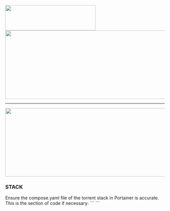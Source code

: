 <img width="285" height="80" src="https://github.com/user-attachments/assets/875960ea-1f76-4ea7-81b1-cc3379d5dccf" />

<img width="810" height="217" src="https://github.com/user-attachments/assets/7dd28f03-82de-4526-9dd1-14fb62510055" />
<p>
</p>

---

<img width="810" height="217" src="https://github.com/user-attachments/assets/6b9c4e2c-4697-40f2-8a4f-1da00f97b941" />

### STACK

<p>
Ensure the compose.yaml file of the torrent stack in Portainer is accurate. This is the section of code if necessary:
```
```
</p>
